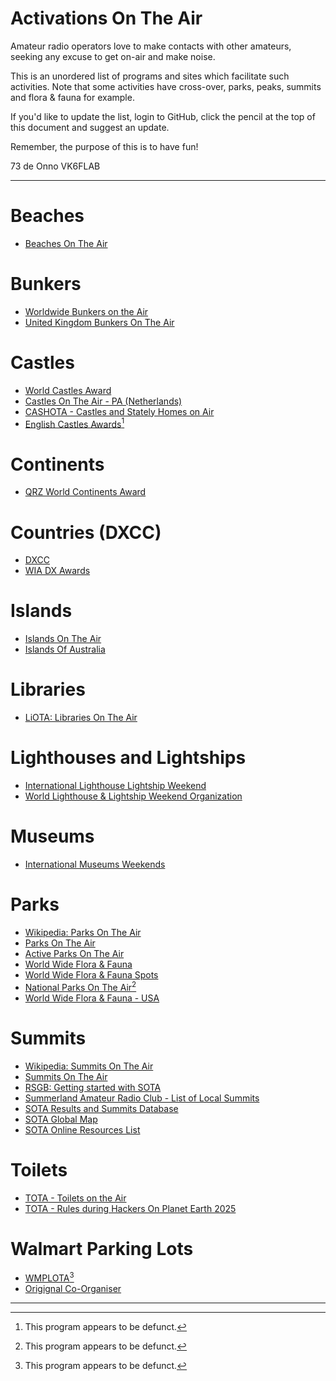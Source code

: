 # Activations On The Air

Amateur radio operators love to make contacts with other amateurs, seeking any excuse to get on-air and make noise.

This is an unordered list of programs and sites which facilitate such activities. Note that some activities have cross-over, parks, peaks, summits and flora &amp; fauna for example.

If you'd like to update the list, login to GitHub, click the pencil at the top of this document and suggest an update.

Remember, the purpose of this is to have fun!

73 de Onno VK6FLAB

---
# Beaches
* [Beaches On The Air](https://www.beachesontheair.com)

# Bunkers
* [Worldwide Bunkers on the Air](https://wwbota.org/)
* [United Kingdom Bunkers On The Air](https://bunkersontheair.org/site/)

# Castles
* [World Castles Award](https://wcagroup.org)
* [Castles On The Air - PA (Netherlands)](https://www.cotapa.org/)
* [CASHOTA - Castles and Stately Homes on Air](https://www.facebook.com/groups/226154851899/)
* [English Castles Awards](https://web.archive.org/web/20240620001507/https://englishcastlesawards.uk/)[^1]

# Continents
* [QRZ World Continents Award](https://www.qrz.com/awards/WCA/)

# Countries (DXCC)
* [DXCC](https://www.arrl.org/dxcc)
* [WIA DX Awards](https://www.wia.org.au/members/wiadxawards/about/)

# Islands
* [Islands On The Air](https://www.iota-world.org)
* [Islands Of Australia](https://www.wia.org.au/members/wiadxawards/islandsofaustralia/)

# Libraries
* [LiOTA: Libraries On The Air](https://k4fmh.com/2023/07/05/liota-libraries-on-the-air/)

# Lighthouses and Lightships
* [International Lighthouse Lightship Weekend](https://illw.net/)
* [World Lighthouse &amp; Lightship Weekend Organization](https://wllw.org/index.php/en/)

# Museums
* [International Museums Weekends](https://www.radio-amateur-events.org/IMW/)

# Parks
* [Wikipedia: Parks On The Air](https://en.wikipedia.org/wiki/Parks_On_The_Air)
* [Parks On The Air](https://parksontheair.com/)
* [Active Parks On The Air](https://pota.app/)
* [World Wide Flora &amp; Fauna](https://wwff.co/)
* [World Wide Flora &amp; Fauna Spots](https://spots.wwff.co/spots)
* [National Parks On The Air](https://www.arrl.org/NPOTA)[^1]
* [World Wide Flora &amp; Fauna - USA](https://wwffkff.wordpress.com/)

# Summits
* [Wikipedia: Summits On The Air](https://en.wikipedia.org/wiki/Summits_On_The_Air)
* [Summits On The Air](https://www.sota.org.uk/)
* [RSGB: Getting started with SOTA](https://rsgb.org/main/beyond-exams-building-experience/logbook-explorer-getting-started/rsgb-logbook-explorer-summits-on-the-air/)
* [Summerland Amateur Radio Club - List of Local Summits](https://sarc.org.au/sota/)
* [SOTA Results and Summits Database](https://www.sotadata.org.uk/)
* [SOTA Global Map](https://www.sotamaps.org/)
* [SOTA Online Resources List](https://www.sota.org.uk/Online-Resources)

# Toilets
* [TOTA - Toilets on the Air](https://totawatch.de/)
* [TOTA - Rules during Hackers On Planet Earth 2025](https://hope-16.totawatch.de/rules/)

# Walmart Parking Lots
* [WMPLOTA](https://web.archive.org/web/20241205100016/https://www.wmplota.org/)[^1]
* [Origignal Co-Organiser](https://www.adamwhitney.net)

---

[^1]: This program appears to be defunct.
